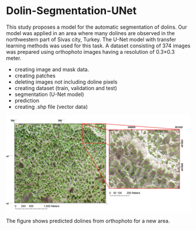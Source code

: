 # Dolin-Segmentation-UNet

This study proposes a model for the automatic segmentation of dolins. Our model was applied in an area where many dolines are observed in the northwestern part of Sivas city, Turkey. The U-Net model with transfer learning methods was used for this task. A dataset consisting of 374 images was prepared using orthophoto images having a resolution of 0.3×0.3 meter.

* creating image and mask data.
* creating patches
* deleting images not including doline pixels
* creating dataset (train, validation and test)
* segmentation (U-Net model)
* prediction
* creating .shp file (vector data)

<p align="left">
  <img src="predicted_image.jpg" width="1024" alt="Dolin segmentation by Dr.Ali POLAT(2021)">
</p>
The figure shows predicted dolines from orthophoto for a new area.

